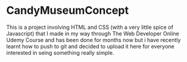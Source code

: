 # CandyMuseumConcept
This is a project involving HTML and CSS (with a very little spice of Javascript) that I made in my way through The Web Developer Online Udemy Course and has been done 
for months now but i have recently learnt how to push to git and decided to upload it here for everyone interested in seing something really simple.
